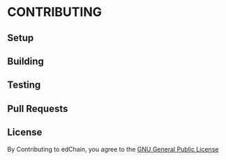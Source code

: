 # CONTRIBUTING


## Setup



## Building


## Testing



## Pull Requests


## License
By Contributing to edChain, you agree to the [GNU General Public License](https://github.com/edchainio/edchain/blob/master/LICENSE/)




